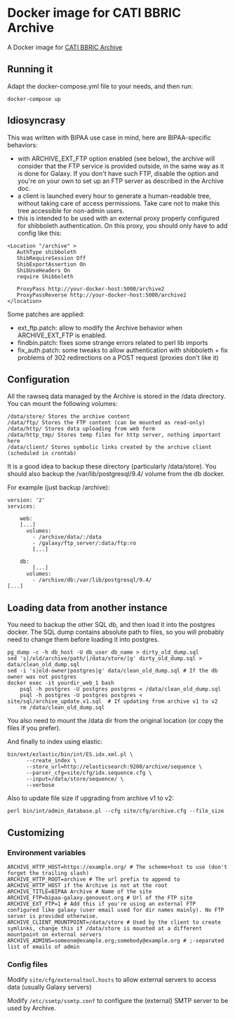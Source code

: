 # Docker image for CATI BBRIC Archive

A Docker image for [CATI BBRIC Archive](http://bbric.toulouse.inra.fr/)

## Running it

Adapt the docker-compose.yml file to your needs, and then run:

```
docker-compose up
```

## Idiosyncrasy

This was written with BIPAA use case in mind, here are BIPAA-specific behaviors:

 - with ARCHIVE_EXT_FTP option enabled (see below), the archive will consider that the FTP service is provided outside, in the same way as it is done for Galaxy. If you don't have such FTP, disable the option and you're on your own to set up an FTP server as described in the Archive doc.
 - a client is launched every hour to generate a human-readable tree, without taking care of access permissions. Take care not to make this tree accessible for non-admin users.
 - this is intended to be used with an external proxy properly configured for shibboleth authentication. On this proxy, you should only have to add config like this:

```
<Location "/archive" >
   AuthType shibboleth
   ShibRequireSession Off
   ShibExportAssertion On
   ShibUseHeaders On
   require Shibboleth

   ProxyPass http://your-docker-host:5000/archive2
   ProxyPassReverse http://your-docker-host:5000/archive2
</location>
```

Some patches are applied:

 - ext_ftp.patch: allow to modify the Archive behavior when ARCHIVE_EXT_FTP is enabled.
 - findbin.patch: fixes some strange errors related to perl lib imports
 - fix_auth.patch: some tweaks to allow authentication with shibboleth + fix problems of 302 redirections on a POST request (proxies don't like it)

## Configuration

All the rawseq data managed by the Archive is stored in the /data directory.
You can mount the following volumes:

```
/data/store/ Stores the archive content
/data/ftp/ Stores the FTP content (can be mounted as read-only)
/data/http/ Stores data uploading from web form
/data/http_tmp/ Stores temp files for http server, nothing important here
/data/client/ Stores symbolic links created by the archive client (scheduled in crontab)
```

It is a good idea to backup these directory (particularly /data/store). You should also backup the /var/lib/postgresql/9.4/ volume from the db docker.

For example (just backup /archive):

```
version: '2'
services:

    web:
    [...]
      volumes:
        - /archive/data/:/data
       	- /galaxy/ftp_server/:data/ftp:ro
        [...]

    db:
        [...]
      volumes:
        - /archive/db:/var/lib/postgresql/9.4/
[...]
```

## Loading data from another instance

You need to backup the other SQL db, and then load it into the postgres docker.
The SQL dump contains absolute path to files, so you will probably need to change them before loading it into postgres.

```
pg_dump -c -h db_host -U db_user db_name > dirty_old_dump.sql
sed 's|/old/archive/path/|/data/store/|g' dirty_old_dump.sql > data/clean_old_dump.sql
sed -i 's|old-owner|postgres|g' data/clean_old_dump.sql # If the db owner was not postgres
docker exec -it yourdir_web_1 bash
    psql -h postgres -U postgres postgres < /data/clean_old_dump.sql
    psql -h postgres -U postgres postgres < site/sql/archive_update.v1.sql  # If updating from archive v1 to v2
    rm /data/clean_old_dump.sql
```

You also need to mount the /data dir from the original location (or copy the files if you prefer).

And finally to index using elastic:

```
bin/ext/ezlastic/bin/int/ES.idx.xml.pl \
	  --create_index \
	  --store_url=http://elasticsearch:9200/archive/sequence \
	  --parser_cfg=site/cfg/idx.sequence.cfg \
	  --input=/data/store/sequence/ \
	  --verbose
```

Also to update file size if upgrading from archive v1 to v2:

```
perl bin/int/admin_database.pl --cfg site/cfg/archive.cfg --file_size
```

## Customizing

### Environment variables

```
ARCHIVE_HTTP_HOST=https://example.org/ # The scheme+host to use (don't forget the trailing slash)
ARCHIVE_HTTP_ROOT=archive # The url prefix to append to ARCHIVE_HTTP_HOST if the Archive is not at the root
ARCHIVE_TITLE=BIPAA Archive # Name of the site
ARCHIVE_FTP=bipaa-galaxy.genouest.org # Url of the FTP site
ARCHIVE_EXT_FTP=1 # Add this if you're using an external FTP configured like galaxy (user email used for dir names mainly). No FTP server is provided otherwise.
ARCHIVE_CLIENT_MOUNTPOINT=/data/store # Used by the client to create symlinks, change this if /data/store is mounted at a different mountpoint on external servers
ARCHIVE_ADMINS=someone@example.org;somebody@example.org # ;-separated list of emails of admin
```

### Config files

Modify `site/cfg/externaltool.hosts` to allow external servers to access data (usually Galaxy servers)

Modify `/etc/ssmtp/ssmtp.conf` to configure the (external) SMTP server to be used by Archive.

